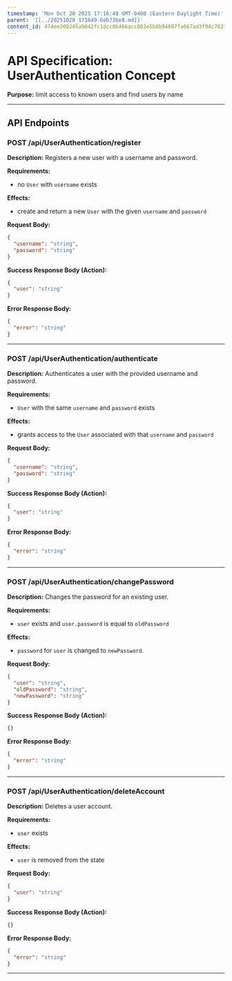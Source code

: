 ```yaml
---
timestamp: 'Mon Oct 20 2025 17:16:49 GMT-0400 (Eastern Daylight Time)'
parent: '[[../20251020_171649.6eb73be8.md]]'
content_id: 474ee208245a9042fc1dcc0b466acc802e5b6b94607fa667ad3f94c7621954ba
---
```


# API Specification: UserAuthentication Concept

**Purpose:** limit access to known users and find users by name

***

## API Endpoints

### POST /api/UserAuthentication/register

**Description:** Registers a new user with a username and password.

**Requirements:**

* no `User` with `username` exists

**Effects:**

* create and return a new `User` with the given `username` and `password`

**Request Body:**

```json
{
  "username": "string",
  "password": "string"
}
```

**Success Response Body (Action):**

```json
{
  "user": "string"
}
```

**Error Response Body:**

```json
{
  "error": "string"
}
```

***

### POST /api/UserAuthentication/authenticate

**Description:** Authenticates a user with the provided username and password.

**Requirements:**

* `User` with the same `username` and `password` exists

**Effects:**

* grants access to the `User` associated with that `username` and `password`

**Request Body:**

```json
{
  "username": "string",
  "password": "string"
}
```

**Success Response Body (Action):**

```json
{
  "user": "string"
}
```

**Error Response Body:**

```json
{
  "error": "string"
}
```

***

### POST /api/UserAuthentication/changePassword

**Description:** Changes the password for an existing user.

**Requirements:**

* `user` exists and `user.password` is equal to `oldPassword`

**Effects:**

* `password` for `user` is changed to `newPassword`.

**Request Body:**

```json
{
  "user": "string",
  "oldPassword": "string",
  "newPassword": "string"
}
```

**Success Response Body (Action):**

```json
{}
```

**Error Response Body:**

```json
{
  "error": "string"
}
```

***

### POST /api/UserAuthentication/deleteAccount

**Description:** Deletes a user account.

**Requirements:**

* `user` exists

**Effects:**

* `user` is removed from the state

**Request Body:**

```json
{
  "user": "string"
}
```

**Success Response Body (Action):**

```json
{}
```

**Error Response Body:**

```json
{
  "error": "string"
}
```

***
